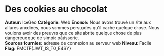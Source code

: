 # Des cookies au chocolat

**Auteur:** IceGeo
**Catégorie:** Web
**Enoncé:** Nous avons trouvé un site aux allures anodines, nous sommes persuadés qu'il cache quelque chose. Nous voulons avoir des preuves que ce site abrite quelque chose de plus dangereux que de simple pâtisserie.  
**Sources fournies:** adresse de connexion au serveur web
**Niveau:** Facile  
**Flag:** FMCTF{JWT_IS_TO_E4SY}  